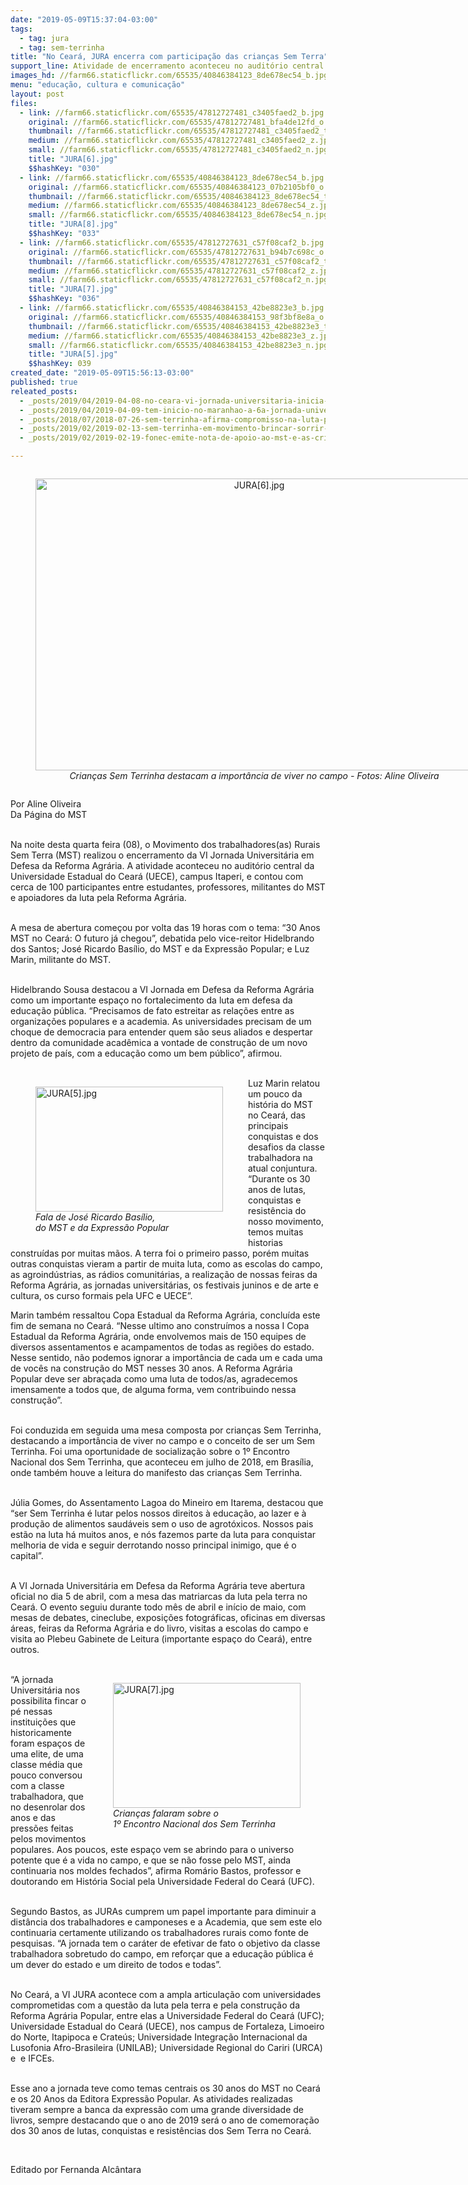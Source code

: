 ```yaml
---
date: "2019-05-09T15:37:04-03:00"
tags:
  - tag: jura
  - tag: sem-terrinha
title: "No Ceará, JURA encerra com participação das crianças Sem Terra"
support_line: Atividade de encerramento aconteceu no auditório central da Universidade Estadual do Ceará (UECE)
images_hd: //farm66.staticflickr.com/65535/40846384123_8de678ec54_b.jpg
menu: "educação, cultura e comunicação"
layout: post
files:
  - link: //farm66.staticflickr.com/65535/47812727481_c3405faed2_b.jpg
    original: //farm66.staticflickr.com/65535/47812727481_bfa4de12fd_o.jpg
    thumbnail: //farm66.staticflickr.com/65535/47812727481_c3405faed2_t.jpg
    medium: //farm66.staticflickr.com/65535/47812727481_c3405faed2_z.jpg
    small: //farm66.staticflickr.com/65535/47812727481_c3405faed2_n.jpg
    title: "JURA[6].jpg"
    $$hashKey: "030"
  - link: //farm66.staticflickr.com/65535/40846384123_8de678ec54_b.jpg
    original: //farm66.staticflickr.com/65535/40846384123_07b2105bf0_o.jpg
    thumbnail: //farm66.staticflickr.com/65535/40846384123_8de678ec54_t.jpg
    medium: //farm66.staticflickr.com/65535/40846384123_8de678ec54_z.jpg
    small: //farm66.staticflickr.com/65535/40846384123_8de678ec54_n.jpg
    title: "JURA[8].jpg"
    $$hashKey: "033"
  - link: //farm66.staticflickr.com/65535/47812727631_c57f08caf2_b.jpg
    original: //farm66.staticflickr.com/65535/47812727631_b94b7c698c_o.jpg
    thumbnail: //farm66.staticflickr.com/65535/47812727631_c57f08caf2_t.jpg
    medium: //farm66.staticflickr.com/65535/47812727631_c57f08caf2_z.jpg
    small: //farm66.staticflickr.com/65535/47812727631_c57f08caf2_n.jpg
    title: "JURA[7].jpg"
    $$hashKey: "036"
  - link: //farm66.staticflickr.com/65535/40846384153_42be8823e3_b.jpg
    original: //farm66.staticflickr.com/65535/40846384153_98f3bf8e8a_o.jpg
    thumbnail: //farm66.staticflickr.com/65535/40846384153_42be8823e3_t.jpg
    medium: //farm66.staticflickr.com/65535/40846384153_42be8823e3_z.jpg
    small: //farm66.staticflickr.com/65535/40846384153_42be8823e3_n.jpg
    title: "JURA[5].jpg"
    $$hashKey: 039
created_date: "2019-05-09T15:56:13-03:00"
published: true
releated_posts:
  - _posts/2019/04/2019-04-08-no-ceara-vi-jornada-universitaria-inicia-com-presenca-das-matriarcas-da-luta-pela-terra.md
  - _posts/2019/04/2019-04-09-tem-inicio-no-maranhao-a-6a-jornada-universitaria-em-defesa-da-reforma-agraria.md
  - _posts/2018/07/2018-07-26-sem-terrinha-afirma-compromisso-na-luta-pelos-direitos-da-crianca.md
  - _posts/2019/02/2019-02-13-sem-terrinha-em-movimento-brincar-sorrir-lutar.md
  - _posts/2019/02/2019-02-19-fonec-emite-nota-de-apoio-ao-mst-e-as-criancas-sem-terrinha.md

---
```

<div style="text-align:center">
<figure class="image" style="display:inline-block"><img alt="JURA[6].jpg" height="467" src="//farm66.staticflickr.com/65535/47812727481_c3405faed2_b.jpg" width="700" />
<figcaption><em>Crian&ccedil;as Sem Terrinha destacam a import&acirc;ncia de viver no campo - Fotos: Aline Oliveira</em></figcaption>
</figure>
</div>

<p>Por Aline Oliveira<br />
Da P&aacute;gina do MST<br />
&nbsp;</p>

<p>Na noite desta quarta feira (08), o Movimento dos trabalhadores(as) Rurais Sem Terra (MST) realizou o encerramento da VI Jornada Universit&aacute;ria em Defesa da Reforma Agr&aacute;ria. A atividade aconteceu no audit&oacute;rio central da Universidade Estadual do Cear&aacute; (UECE), campus Itaperi, e contou com cerca de 100 participantes entre estudantes, professores, militantes do MST e apoiadores da luta pela Reforma Agr&aacute;ria.</p>

<p><br />
A mesa de abertura come&ccedil;ou por volta das 19 horas com o tema: &ldquo;30 Anos MST no Cear&aacute;: O futuro j&aacute; chegou&rdquo;, debatida pelo vice-reitor Hidelbrando dos Santos; Jos&eacute; Ricardo Bas&iacute;lio, do MST e da Express&atilde;o Popular; e Luz Marin, militante do MST.<br />
&nbsp;</p>

<p>Hidelbrando Sousa destacou a VI Jornada em Defesa da Reforma Agr&aacute;ria como um importante espa&ccedil;o no fortalecimento da luta em defesa da educa&ccedil;&atilde;o p&uacute;blica. &ldquo;Precisamos de fato estreitar as rela&ccedil;&otilde;es entre as organiza&ccedil;&otilde;es populares e a academia. As universidades precisam de um choque de democracia para entender quem s&atilde;o seus aliados e despertar dentro da comunidade acad&ecirc;mica a vontade de constru&ccedil;&atilde;o de um novo projeto de pa&iacute;s, com a educa&ccedil;&atilde;o como um bem p&uacute;blico&rdquo;, afirmou.<br />
&nbsp;</p>

<figure class="image" style="float:left"><img alt="JURA[5].jpg" height="200" src="//farm66.staticflickr.com/65535/40846384153_42be8823e3_b.jpg" width="300" />
<figcaption><em>Fala de Jos&eacute; Ricardo Bas&iacute;lio,<br />
do MST e da Express&atilde;o Popular</em></figcaption>
</figure>

<p>Luz Marin relatou um pouco da hist&oacute;ria do MST no Cear&aacute;, das principais conquistas e dos desafios da classe trabalhadora na atual conjuntura. &ldquo;Durante os 30 anos de lutas, conquistas e resist&ecirc;ncia do nosso movimento, temos muitas historias constru&iacute;das por muitas m&atilde;os. A terra foi o primeiro passo, por&eacute;m muitas outras conquistas vieram a partir de muita luta, como as escolas do campo, as agroind&uacute;strias, as r&aacute;dios comunit&aacute;rias, a realiza&ccedil;&atilde;o de nossas feiras da Reforma Agr&aacute;ria, as jornadas universit&aacute;rias, os festivais juninos e de arte e cultura, os curso formais pela UFC e UECE&rdquo;.</p>

<p>Marin tamb&eacute;m ressaltou Copa Estadual da Reforma Agr&aacute;ria, conclu&iacute;da este fim de semana no Cear&aacute;. &ldquo;Nesse ultimo ano constru&iacute;mos a nossa I Copa Estadual da Reforma Agr&aacute;ria, onde envolvemos mais de 150 equipes de diversos assentamentos e acampamentos de todas as regi&otilde;es do estado. Nesse sentido, n&atilde;o podemos ignorar a import&acirc;ncia de cada um e cada uma de voc&ecirc;s na constru&ccedil;&atilde;o do MST nesses 30 anos. A Reforma Agr&aacute;ria Popular deve ser abra&ccedil;ada como uma luta de todos/as, agradecemos imensamente a todos que, de alguma forma, vem contribuindo nessa constru&ccedil;&atilde;o&rdquo;.<br />
&nbsp;</p>

<p>Foi conduzida em seguida uma mesa composta por crian&ccedil;as Sem Terrinha, destacando a import&acirc;ncia de viver no campo e o conceito de ser um Sem Terrinha. Foi uma oportunidade de socializa&ccedil;&atilde;o sobre o 1&ordm; Encontro Nacional dos Sem Terrinha, que aconteceu em julho de 2018, em Bras&iacute;lia, onde tamb&eacute;m houve a leitura do manifesto das crian&ccedil;as Sem Terrinha.<br />
&nbsp;</p>

<p>J&uacute;lia Gomes, do Assentamento Lagoa do Mineiro em Itarema, destacou que &ldquo;ser Sem Terrinha &eacute; lutar pelos nossos direitos &agrave; educa&ccedil;&atilde;o, ao lazer e &agrave; produ&ccedil;&atilde;o de alimentos saud&aacute;veis sem o uso de agrot&oacute;xicos. Nossos pais est&atilde;o na luta h&aacute; muitos anos, e n&oacute;s fazemos parte da luta para conquistar melhoria de vida e seguir derrotando nosso principal inimigo, que &eacute; o capital&rdquo;.<br />
&nbsp;</p>

<p>A VI Jornada Universit&aacute;ria em Defesa da Reforma Agr&aacute;ria teve abertura oficial no dia 5 de abril, com a mesa das matriarcas da luta pela terra no Cear&aacute;. O evento seguiu durante todo m&ecirc;s de abril e in&iacute;cio de maio, com mesas de debates, cineclube, exposi&ccedil;&otilde;es fotogr&aacute;ficas, oficinas em diversas &aacute;reas, feiras da Reforma Agr&aacute;ria e do livro, visitas a escolas do campo e visita ao Plebeu Gabinete de Leitura (importante espa&ccedil;o do Cear&aacute;), entre outros.<br />
&nbsp;</p>

<figure class="image" style="float:right"><img alt="JURA[7].jpg" height="200" src="//farm66.staticflickr.com/65535/47812727631_c57f08caf2_b.jpg" width="300" />
<figcaption><em>Crian&ccedil;as falaram sobre o<br />
1&ordm; Encontro Nacional dos Sem Terrinha</em></figcaption>
</figure>

<p>&ldquo;A jornada Universit&aacute;ria nos possibilita fincar o p&eacute; nessas institui&ccedil;&otilde;es que historicamente foram espa&ccedil;os de uma elite, de uma classe m&eacute;dia que pouco conversou com a classe trabalhadora, que no desenrolar dos anos e das press&otilde;es feitas pelos movimentos populares. Aos poucos, este espa&ccedil;o vem se abrindo para o universo potente que &eacute; a vida no campo, e que se n&atilde;o fosse pelo MST, ainda continuaria nos moldes fechados&rdquo;, afirma Rom&aacute;rio Bastos, professor e doutorando em Hist&oacute;ria Social pela Universidade Federal do Cear&aacute; (UFC).<br />
&nbsp;</p>

<p>Segundo Bastos, as JURAs cumprem um papel importante para diminuir a dist&acirc;ncia dos trabalhadores e camponeses e a Academia, que sem este elo continuaria certamente utilizando os trabalhadores rurais como fonte de pesquisas. &ldquo;A jornada tem o car&aacute;ter de efetivar de fato o objetivo da classe trabalhadora sobretudo do campo, em refor&ccedil;ar que a educa&ccedil;&atilde;o p&uacute;blica &eacute; um dever do estado e um direito de todos e todas&rdquo;.<br />
&nbsp;</p>

<p>No Cear&aacute;, a VI JURA acontece com a ampla articula&ccedil;&atilde;o com universidades comprometidas com a quest&atilde;o da luta pela terra e pela constru&ccedil;&atilde;o da Reforma Agr&aacute;ria Popular, entre elas a Universidade Federal do Cear&aacute; (UFC); Universidade Estadual do Cear&aacute; (UECE), nos campus de Fortaleza, Limoeiro do Norte, Itapipoca e Crate&uacute;s; Universidade Integra&ccedil;&atilde;o Internacional da Lusofonia Afro-Brasileira (UNILAB); Universidade Regional do Cariri (URCA) e &nbsp;e IFCEs.<br />
&nbsp;</p>

<p>Esse ano a jornada teve como temas centrais os 30 anos do MST no Cear&aacute; e os 20 Anos da Editora Express&atilde;o Popular. As atividades realizadas tiveram sempre a banca da express&atilde;o com uma grande diversidade de livros, sempre destacando que o ano de 2019 ser&aacute; o ano de comemora&ccedil;&atilde;o dos 30 anos de lutas, conquistas e resist&ecirc;ncias dos Sem Terra no Cear&aacute;.</p>

<p>&nbsp;</p>

<p>Editado por Fernanda Alc&acirc;ntara</p>

<p>&nbsp;</p>
